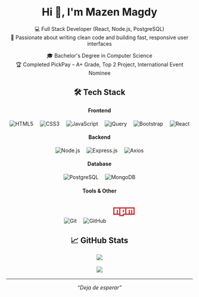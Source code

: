 <h1 align="center">Hi 👋, I'm Mazen Magdy</h1>

<p align="center">
  💻 Full Stack Developer (React, Node.js, PostgreSQL)<br>
  🚀 Passionate about writing clean code and building fast, responsive user interfaces
</p>

<p align="center">
  🎓 Bachelor's Degree in Computer Science<br>
  🏆 Completed PickPay – A+ Grade, Top 2 Project, International Event Nominee<br>
</p>


<h2 align="center">🛠️ Tech Stack</h2>

<!-- Frontend -->
<h4 align="center">Frontend</h4>
<p align="center">
  <img src="https://cdn.jsdelivr.net/gh/devicons/devicon/icons/html5/html5-original.svg" height="60" alt="HTML5" />&emsp;
  <img src="https://cdn.jsdelivr.net/gh/devicons/devicon/icons/css3/css3-original.svg" height="60" alt="CSS3" />&emsp;
  <img src="https://cdn.jsdelivr.net/gh/devicons/devicon/icons/javascript/javascript-original.svg" height="60" alt="JavaScript" />&emsp;
  <img src="https://cdn.jsdelivr.net/gh/devicons/devicon/icons/jquery/jquery-original.svg" height="60" alt="jQuery" />&emsp;
  <img src="https://cdn.jsdelivr.net/gh/devicons/devicon/icons/bootstrap/bootstrap-original.svg" height="60" alt="Bootstrap" />&emsp;
  <img src="https://cdn.jsdelivr.net/gh/devicons/devicon/icons/react/react-original.svg" height="60" alt="React" />
</p>

<!-- Backend -->
<h4 align="center">Backend</h4>
<p align="center">
  <img src="https://cdn.jsdelivr.net/gh/devicons/devicon/icons/nodejs/nodejs-original.svg" height="60" alt="Node.js" />&emsp;
  <img src="https://img.icons8.com/ios/100/express-js.png" height="60" alt="Express.js" />&emsp;
  <img src="https://axios-http.com/assets/logo.svg" alt="Axios" height="50" />
</p>

<!-- Database -->
<h4 align="center">Database</h4>
<p align="center">
  <img src="https://cdn.jsdelivr.net/gh/devicons/devicon/icons/postgresql/postgresql-original.svg" height="60" alt="PostgreSQL" />&emsp;
  <img src="https://cdn.jsdelivr.net/gh/devicons/devicon/icons/mongodb/mongodb-original.svg" height="60" alt="MongoDB" />
</p>

<!-- Tools & Others -->
<h4 align="center">Tools & Other</h4>
<p align="center">
  <img src="https://cdn.jsdelivr.net/gh/devicons/devicon/icons/git/git-original.svg" height="60" alt="Git" />&emsp;
  <img src="https://cdn.jsdelivr.net/gh/devicons/devicon/icons/github/github-original.svg" height="60" alt="GitHub" />&emsp;
  <img src="https://raw.githubusercontent.com/devicons/devicon/master/icons/npm/npm-original-wordmark.svg" height="60" alt="npm" />
</p>

<h2 align="center">📈 GitHub Stats</h2>

<p align="center">
  <img src="https://github-readme-stats.vercel.app/api?username=MazenThinks&show_icons=true&theme=tokyonight&hide_border=true" />
</p>

<p align="center">
  <img src="https://github-readme-stats.vercel.app/api/top-langs/?username=MazenThinks&layout=compact&theme=tokyonight&hide_border=true" />
</p>

 ---

<p align="center"><i>“Deja de esperar”</i></p>

